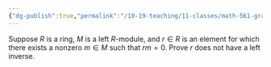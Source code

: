 ```yaml
---
{"dg-publish":true,"permalink":"/10-19-teaching/11-classes/math-561-graduate-algebra/exercises/ring-property-from-module-property/","updated":"2024-10-07T11:01:25-07:00"}
---
```


Suppose $R$ is a ring, $M$ is a left $R$-module, and $r\in R$ is an element for which there exists a nonzero $m\in M$ such that $rm=0$. Prove $r$ does not have a left inverse.